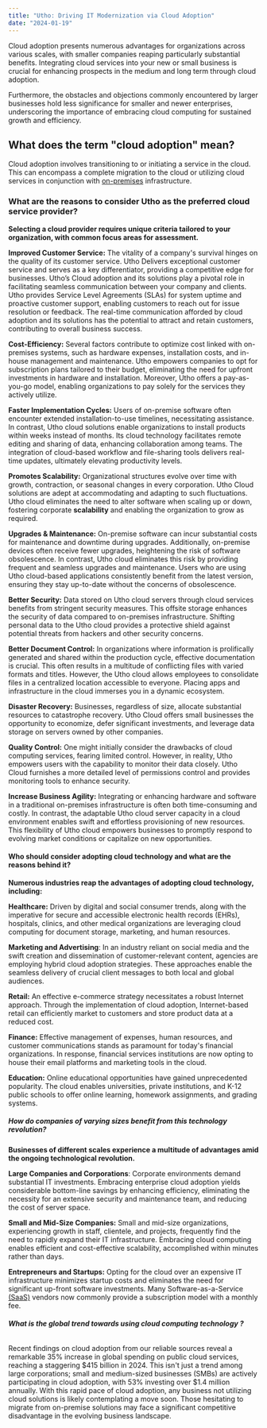 ```yaml
---
title: "Utho: Driving IT Modernization via Cloud Adoption"
date: "2024-01-19"
---
```


Cloud adoption presents numerous advantages for organizations across various scales, with smaller companies reaping particularly substantial benefits. Integrating cloud services into your new or small business is crucial for enhancing prospects in the medium and long term through cloud adoption.  
  
Furthermore, the obstacles and objections commonly encountered by larger businesses hold less significance for smaller and newer enterprises, underscoring the importance of embracing cloud computing for sustained growth and efficiency.  

## **What does the term "cloud adoption" mean?**  

Cloud adoption involves transitioning to or initiating a service in the cloud. This can encompass a complete migration to the cloud or utilizing cloud services in conjunction with [on-premises](https://www.insight.com/en_US/content-and-resources/glossary/o/on-premises.html) infrastructure.  

### **What are the reasons to consider Utho as the preferred cloud service provider?**  

**Selecting a cloud provider requires unique criteria tailored to your organization, with common focus areas for assessment.**  

**Improved Customer Service:** The vitality of a company's survival hinges on the quality of its customer service. Utho Delivers exceptional customer service and serves as a key differentiator, providing a competitive edge for businesses. Utho’s Cloud adoption and its solutions play a pivotal role in facilitating seamless communication between your company and clients. Utho provides Service Level Agreements (SLAs) for system uptime and proactive customer support, enabling customers to reach out for issue resolution or feedback. The real-time communication afforded by cloud adoption and its solutions has the potential to attract and retain customers, contributing to overall business success.

**Cost-Efficiency:** Several factors contribute to optimize cost linked with on-premises systems, such as hardware expenses, installation costs, and in-house management and maintenance. Utho empowers companies to opt for subscription plans tailored to their budget, eliminating the need for upfront investments in hardware and installation. Moreover, Utho offers a pay-as-you-go model, enabling organizations to pay solely for the services they actively utilize.  
  
**Faster Implementation Cycles:** Users of on-premise software often encounter extended installation-to-use timelines, necessitating assistance. In contrast, Utho cloud solutions enable organizations to install products within weeks instead of months. Its cloud technology facilitates remote editing and sharing of data, enhancing collaboration among teams. The integration of cloud-based workflow and file-sharing tools delivers real-time updates, ultimately elevating productivity levels.  
  
**Promotes Scalability:** Organizational structures evolve over time with growth, contraction, or seasonal changes in every corporation. Utho Cloud solutions are adept at accommodating and adapting to such fluctuations. Utho cloud eliminates the need to alter software when scaling up or down, fostering corporate **scalability** and enabling the organization to grow as required.

**Upgrades & Maintenance:** On-premise software can incur substantial costs for maintenance and downtime during upgrades. Additionally, on-premise devices often receive fewer upgrades, heightening the risk of software obsolescence. In contrast, Utho cloud eliminates this risk by providing frequent and seamless upgrades and maintenance. Users who are using Utho cloud-based applications consistently benefit from the latest version, ensuring they stay up-to-date without the concerns of obsolescence.

**Better Security:** Data stored on Utho cloud servers through cloud services benefits from stringent security measures. This offsite storage enhances the security of data compared to on-premises infrastructure. Shifting personal data to the Utho cloud provides a protective shield against potential threats from hackers and other security concerns.

**Better Document Control:** In organizations where information is prolifically generated and shared within the production cycle, effective documentation is crucial. This often results in a multitude of conflicting files with varied formats and titles. However, the Utho cloud allows employees to consolidate files in a centralized location accessible to everyone. Placing apps and infrastructure in the cloud immerses you in a dynamic ecosystem.

**Disaster Recovery:** Businesses, regardless of size, allocate substantial resources to catastrophe recovery. Utho Cloud offers small businesses the opportunity to economize, defer significant investments, and leverage data storage on servers owned by other companies.

**Quality Control:** One might initially consider the drawbacks of cloud computing services, fearing limited control. However, in reality, Utho empowers users with the capability to monitor their data closely. Utho Cloud furnishes a more detailed level of permissions control and provides monitoring tools to enhance security.

**Increase Business Agility:** Integrating or enhancing hardware and software in a traditional on-premises infrastructure is often both time-consuming and costly. In contrast, the adaptable Utho cloud server capacity in a cloud environment enables swift and effortless provisioning of new resources. This flexibility of Utho cloud empowers businesses to promptly respond to evolving market conditions or capitalize on new opportunities.  

#### **Who should consider adopting cloud technology and what are the reasons behind it?**  

**Numerous industries reap the advantages of adopting cloud technology, including:**  

**Healthcare:** Driven by digital and social consumer trends, along with the imperative for secure and accessible electronic health records (EHRs), hospitals, clinics, and other medical organizations are leveraging cloud computing for document storage, marketing, and human resources.

  
**Marketing and Advertising**: In an industry reliant on social media and the swift creation and dissemination of customer-relevant content, agencies are employing hybrid cloud adoption strategies. These approaches enable the seamless delivery of crucial client messages to both local and global audiences.  
  
**Retail:** An effective e-commerce strategy necessitates a robust Internet approach. Through the implementation of cloud adoption, Internet-based retail can efficiently market to customers and store product data at a reduced cost.  
  
**Finance:** Effective management of expenses, human resources, and customer communications stands as paramount for today's financial organizations. In response, financial services institutions are now opting to house their email platforms and marketing tools in the cloud.  
  
**Education:** Online educational opportunities have gained unprecedented popularity. The cloud enables universities, private institutions, and K-12 public schools to offer online learning, homework assignments, and grading systems.  

##### **How do companies of varying sizes benefit from this technology revolution?**  

**Businesses of different scales experience a multitude of advantages amid the ongoing technological revolution.**  

**Large Companies and Corporations**: Corporate environments demand substantial IT investments. Embracing enterprise cloud adoption yields considerable bottom-line savings by enhancing efficiency, eliminating the necessity for an extensive security and maintenance team, and reducing the cost of server space.  
  
**Small and Mid-Size Companies:** Small and mid-size organizations, experiencing growth in staff, clientele, and projects, frequently find the need to rapidly expand their IT infrastructure. Embracing cloud computing enables efficient and cost-effective scalability, accomplished within minutes rather than days.  
  
**Entrepreneurs and Startups:** Opting for the cloud over an expensive IT infrastructure minimizes startup costs and eliminates the need for significant up-front software investments. Many Software-as-a-Service [(SaaS)](https://utho.com/docs/tutorial/saas-transforming-business-in-the-digital-era/) vendors now commonly provide a subscription model with a monthly fee.  

###### **What is the global trend towards using cloud computing technology ?**  

Recent findings on cloud adoption from our reliable sources reveal a remarkable 35% increase in global spending on public cloud services, reaching a staggering $415 billion in 2024. This isn't just a trend among large corporations; small and medium-sized businesses (SMBs) are actively participating in cloud adoption, with 53% investing over $1.4 million annually. With this rapid pace of cloud adoption, any business not utilizing cloud solutions is likely contemplating a move soon. Those hesitating to migrate from on-premise solutions may face a significant competitive disadvantage in the evolving business landscape.
